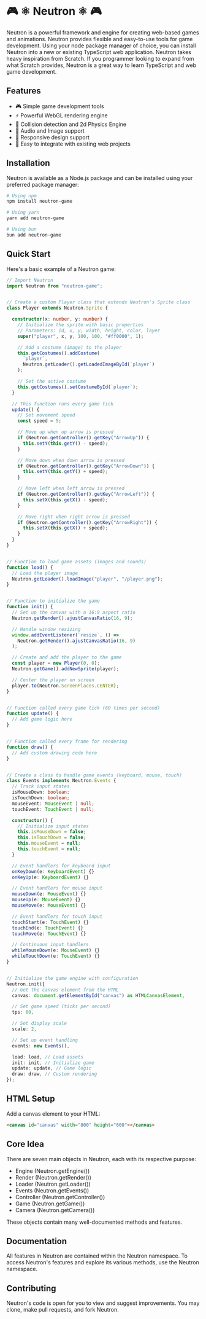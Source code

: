 # 🎮 ⚛ Neutron ⚛ 🎮

Neutron is a powerful framework and engine for creating web-based games and animations. Neutron provides flexible and easy-to-use tools for game development. Using your node package manager of choice, you can install Neutron into a new or existing TypeScript web application. Neutron takes heavy inspiration from Scratch. If you programmer looking to expand from what Scratch provides, Neutron is a great way to learn TypeScript and web game development.

## Features

- 🎮 Simple game development tools
- ⚡ Powerful WebGL rendering engine
- 🎯 Collision detection and 2d Physics Engine
- 🎵 Audio and Image support
- 📱 Responsive design support
- 🔧 Easy to integrate with existing web projects

## Installation

Neutron is available as a Node.js package and can be installed using your preferred package manager:

```bash
# Using npm
npm install neutron-game

# Using yarn
yarn add neutron-game

# Using bun
bun add neutron-game
```

## Quick Start

Here's a basic example of a Neutron game:

```typescript
// Import Neutron
import Neutron from "neutron-game";


// Create a custom Player class that extends Neutron's Sprite class
class Player extends Neutron.Sprite {

  constructor(x: number, y: number) {
    // Initialize the sprite with basic properties
    // Parameters: id, x, y, width, height, color, layer
    super("player", x, y, 100, 100, "#ff0000", 1);

    // Add a costume (image) to the player
    this.getCostumes().addCostume(
      `player`,
      Neutron.getLoader().getLoadedImageById(`player`)
    );

    // Set the active costume
    this.getCostumes().setCostumeById(`player`);
  }

  // This function runs every game tick
  update() {
    // Set movement speed
    const speed = 5;

    // Move up when up arrow is pressed
    if (Neutron.getController().getKey("ArrowUp")) {
      this.setY(this.getY() - speed);
    }

    // Move down when down arrow is pressed
    if (Neutron.getController().getKey("ArrowDown")) {
      this.setY(this.getY() + speed);
    }

    // Move left when left arrow is pressed
    if (Neutron.getController().getKey("ArrowLeft")) {
      this.setX(this.getX() - speed);
    }

    // Move right when right arrow is pressed
    if (Neutron.getController().getKey("ArrowRight")) {
      this.setX(this.getX() + speed);
    }
  }
}


// Function to load game assets (images and sounds)
function load() {
  // Load the player image
  Neutron.getLoader().loadImage("player", "/player.png");
}


// Function to initialize the game
function init() {
  // Set up the canvas with a 16:9 aspect ratio
  Neutron.getRender().ajustCanvasRatio(16, 9);

  // Handle window resizing
  window.addEventListener(`resize`, () =>
    Neutron.getRender().ajustCanvasRatio(16, 9)
  );

  // Create and add the player to the game
  const player = new Player(0, 0);
  Neutron.getGame().addNewSprite(player);

  // Center the player on screen
  player.to(Neutron.ScreenPlaces.CENTER);
}


// Function called every game tick (60 times per second)
function update() {
  // Add game logic here
}


// Function called every frame for rendering
function draw() {
  // Add custom drawing code here
}


// Create a class to handle game events (keyboard, mouse, touch)
class Events implements Neutron.Events {
  // Track input states
  isMouseDown: boolean;
  isTouchDown: boolean;
  mouseEvent: MouseEvent | null;
  touchEvent: TouchEvent | null;

  constructor() {
    // Initialize input states
    this.isMouseDown = false;
    this.isTouchDown = false;
    this.mouseEvent = null;
    this.touchEvent = null;
  }

  // Event handlers for keyboard input
  onKeyDown(e: KeyboardEvent) {}
  onKeyUp(e: KeyboardEvent) {}

  // Event handlers for mouse input
  mouseDown(e: MouseEvent) {}
  mouseUp(e: MouseEvent) {}
  mouseMove(e: MouseEvent) {}

  // Event handlers for touch input
  touchStart(e: TouchEvent) {}
  touchEnd(e: TouchEvent) {}
  touchMove(e: TouchEvent) {}

  // Continuous input handlers
  whileMouseDown(e: MouseEvent) {}
  whileTouchDown(e: TouchEvent) {}
}


// Initialize the game engine with configuration
Neutron.init({
  // Get the canvas element from the HTML
  canvas: document.getElementById("canvas") as HTMLCanvasElement,

  // Set game speed (ticks per second)
  tps: 60,

  // Set display scale
  scale: 2,

  // Set up event handling
  events: new Events(),

  load: load, // Load assets
  init: init, // Initialize game
  update: update, // Game logic
  draw: draw, // Custom rendering
});
```

## HTML Setup

Add a canvas element to your HTML:

```html
<canvas id="canvas" width="800" height="600"></canvas>
```

## Core Idea

There are seven main objects in Neutron, each with its respective purpose:

- Engine (Neutron.getEngine())
- Render (Neutron.getRender())
- Loader (Neutron.getLoader())
- Events (Neutron.getEvents())
- Controller (Neutron.getController())
- Game (Neutron.getGame())
- Camera (Neutron.getCamera())

These objects contain many well-documented methods and features.

## Documentation

All features in Neutron are contained within the Neutron namespace. To access Neutron's features and explore its various methods, use the Neutron namespace.

## Contributing

Neutron's code is open for you to view and suggest improvements. You may clone, make pull requests, and fork Neutron.

